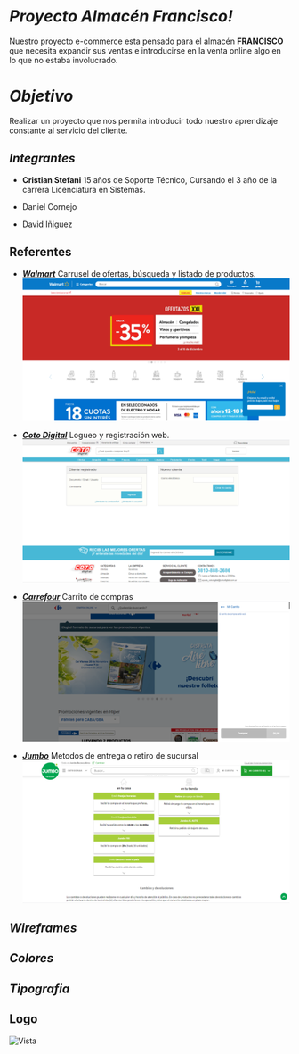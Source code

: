 # *Proyecto Almacén Francisco!*

Nuestro proyecto e-commerce esta pensado para el almacén  **FRANCISCO** que necesita expandir sus ventas e introducirse en la venta online algo en lo que no estaba involucrado.


# *Objetivo*

Realizar un proyecto que nos permita introducir todo nuestro aprendizaje constante al servicio del cliente.

## *Integrantes*
* **Cristian Stefani** 
15 años de Soporte Técnico, Cursando el 3 año de la carrera Licenciatura en Sistemas.
* Daniel Cornejo

* David Iñiguez 

## Referentes
- [___Walmart___](https://www.walmart.com.ar/)
Carrusel de ofertas, búsqueda y listado de productos.
![Vista](/imagenes/Walmart.PNG)

- [___Coto Digital___](https://www.cotodigital3.com.ar/sitios/cdigi?DPSLogout=true)
Logueo y registración web.
![Vista](/Imagenes/Coto.PNG)
- [___Carrefour___](https://www.carrefour.com.ar/)
Carrito de compras
![Vista](/Imagenes/Carrefour.PNG)
-  [___Jumbo___](https://www.jumbo.com.ar/)
Metodos de entrega o retiro de sucursal
![Vista](/Imagenes/Jumbo.PNG)
## *Wireframes*


## *Colores*



## *Tipografia*

## Logo

![Vista](/Imagenes/Logo.JPG)